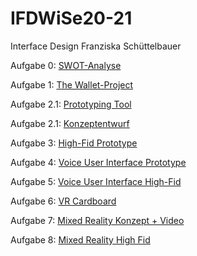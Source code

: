 # IFDWiSe20-21
Interface Design Franziska Schüttelbauer

Aufgabe 0: <a href="https://franzistb.github.io/IFDWiSe20-21/SWOT.pdf">SWOT-Analyse</a>

Aufgabe 1: <a href="https://franzistb.github.io/IFDWiSe20-21/Aufgabe_1_Wallet_Project.pdf">The Wallet-Project</a>

Aufgabe 2.1: <a href="https://franzistb.github.io/IFDWiSe20-21/Aufgabe2_1.pdf">Prototyping Tool</a>

Aufgabe 2.1: <a href="https://franzistb.github.io/IFDWiSe20-21/Konzeptentwurf.pdf">Konzeptentwurf</a>

Aufgabe 3: <a href="https://xd.adobe.com/view/b07fba83-6102-4af3-a567-e96d01024a27-e52c/">High-Fid Prototype</a>

Aufgabe 4: <a href="https://franzistb.github.io/IFDWiSe20-21/VUI.png">Voice User Interface Prototype</a>

Aufgabe 5: <a href="https://franzistb.github.io/IFDWiSe20-21/Meine%20Abgabe/VUI_HighFid.html">Voice User Interface High-Fid</a>

Aufgabe 6: <a href="https://franzistb.github.io/IFDWiSe20-21/VR_Cardboard.pdf">VR Cardboard</a>

Aufgabe 7: <a href="https://franzistb.github.io/IFDWiSe20-21/Aufgabe9.pdf">Mixed Reality Konzept + Video</a>

Aufgabe 8: <a href="https://franzistb.github.io/IFDWiSe20-21/Aufgabe.pdf">Mixed Reality High Fid</a>
